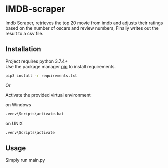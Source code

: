 # IMDB-scraper

Imdb Scraper, retrieves the top 20 movie from imdb and adjusts their ratings based on the number of oscars and review numbers,
Finally writes out the result to a csv file.

## Installation
Project requires python 3.7.4+\
Use the package manager [pip](https://pip.pypa.io/en/stable/) to install requirements.

```bash
pip3 install -r requirements.txt
```

Or

Activate the provided virtual environment

on Windows
```bash
.venv\Scripts\activate.bat
```

on UNIX
```bash
.venv\Scripts\activate
```

## Usage

Simply run main.py

